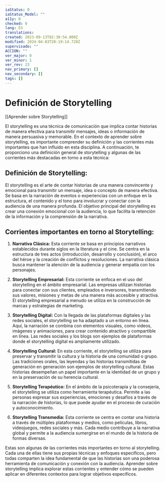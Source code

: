 ```yaml
---
iaStatus: 0
iaStatus_Model: ""
a11y: 0
checked: 0
lang: ES
translations: 
created: 2023-09-13T02:30:54.000Z
modified: 2024-04-03T20:19:14.728Z
supervisado: ""
ACCION: ""
ver_major: 0
ver_minor: 1
ver_rev: 23
nav_primary: []
nav_secondary: []
tags: []
---
```

# Definición de Storytelling

[[Aprender sobre Storytelling]]

  
El storytelling es una técnica de comunicación que implica contar historias de manera efectiva para transmitir mensajes, ideas o información de manera persuasiva y memorable. En el contexto de aprender sobre storytelling, es importante comprender su definición y las corrientes más importantes que han influido en esta disciplina. A continuación, te proporciono una definición general de storytelling y algunas de las corrientes más destacadas en torno a esta técnica:

## Definición de Storytelling:

El storytelling es el arte de contar historias de una manera convincente y emocional para transmitir un mensaje, idea o concepto de manera efectiva. Se basa en la narración de eventos o experiencias con un enfoque en la estructura, el contenido y el tono para involucrar y conectar con la audiencia de una manera profunda. El objetivo principal del storytelling es crear una conexión emocional con la audiencia, lo que facilita la retención de la información y la comprensión de la narrativa.

## Corrientes importantes en torno al Storytelling:

1. **Narrativa Clásica:** Esta corriente se basa en principios narrativos establecidos durante siglos en la literatura y el cine. Se centra en la estructura de tres actos (introducción, desarrollo y conclusión), el arco del héroe y la creación de conflictos y resoluciones. La narrativa clásica busca mantener la atención de la audiencia y generar empatía con los personajes.
    
2. **Storytelling Empresarial:** Esta corriente se enfoca en el uso del storytelling en el ámbito empresarial. Las empresas utilizan historias para conectar con sus clientes, empleados e inversores, transmitiendo sus valores, misiones y metas de una manera más accesible y atractiva. El storytelling empresarial a menudo se utiliza en la construcción de marcas y estrategias de marketing.
    
3. **Storytelling Digital:** Con la llegada de las plataformas digitales y las redes sociales, el storytelling se ha adaptado a un entorno en línea. Aquí, la narración se combina con elementos visuales, como videos, imágenes y animaciones, para crear contenido atractivo y compartible en línea. Las redes sociales y los blogs son ejemplos de plataformas donde el storytelling digital es ampliamente utilizado.
    
4. **Storytelling Cultural:** En esta corriente, el storytelling se utiliza para preservar y transmitir la cultura y la historia de una comunidad o grupo. Las tradiciones orales, las leyendas y las historias transmitidas de generación en generación son ejemplos de storytelling cultural. Estas historias desempeñan un papel importante en la identidad de un grupo y en la preservación de su herencia cultural.
    
5. **Storytelling Terapéutico:** En el ámbito de la psicoterapia y la consejería, el storytelling se utiliza como herramienta terapéutica. Permite a las personas expresar sus experiencias, emociones y desafíos a través de la narración de historias, lo que puede ayudar en el proceso de curación y autoconocimiento.
    
6. **Storytelling Transmedia:** Esta corriente se centra en contar una historia a través de múltiples plataformas y medios, como películas, libros, videojuegos, redes sociales y más. Cada medio contribuye a la narrativa global y permite a la audiencia sumergirse en el mundo de la historia de formas diversas.
    
Estas son algunas de las corrientes más importantes en torno al storytelling. Cada una de ellas tiene sus propias técnicas y enfoques específicos, pero todas comparten la idea fundamental de que las historias son una poderosa herramienta de comunicación y conexión con la audiencia. Aprender sobre storytelling implica explorar estas corrientes y entender cómo se pueden aplicar en diferentes contextos para lograr objetivos específicos.